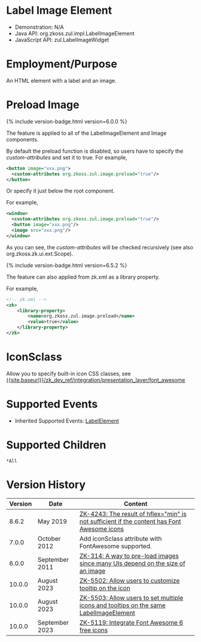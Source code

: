 

# Label Image Element

- Demonstration: N/A
- Java API: <javadoc>org.zkoss.zul.impl.LabelImageElement</javadoc>
- JavaScript API:
  <javadoc directory="jsdoc">zul.LabelImageWidget</javadoc>

# Employment/Purpose

An HTML element with a label and an image.

# Preload Image

{% include version-badge.html version=6.0.0 %}

The feature is applied to all of the LabelImageElement and Image
components.

By default the preload function is disabled, so users have to specify
the *custom-attributes* and set it to true. For example,

```xml
<button image="xxx.png">
  <custom-attributes org.zkoss.zul.image.preload="true"/>
</button>
```

Or specify it just below the root component.

For example,

```xml
<window>
  <custom-attributes org.zkoss.zul.image.preload="true"/>
  <button image="xxx.png"/>
  <image src="xxx.png"/>
</window>
```

As you can see, the *custom-attributes* will be checked recursively (see
also
<javadoc method="getAttribute(java.lang.String,boolean)">org.zkoss.zk.ui.ext.Scope</javadoc>).

{% include version-badge.html version=6.5.2 %}

The feature can also applied from zk.xml as a library property.

For example,

```xml
<!-- zk.xml -->
<zk>
    <library-property>
        <name>org.zkoss.zul.image.preload</name>
        <value>true</value>
    </library-property>
</zk>
```

# IconSclass

Allow you to specify built-in icon CSS classes, see
[{{site.baseurl}}/zk_dev_ref/integration/presentation_layer/font_awesome]({{site.baseurl}}/zk_dev_ref/integration/presentation_layer/font_awesome)

# Supported Events

- Inherited Supported Events: [
  LabelElement]({{site.baseurl}}/zk_component_ref/base_components/labelelement#Supported_Events)

# Supported Children

`*All`

# Version History

| Version | Date           | Content                                                                                                                                |
|---------|----------------|----------------------------------------------------------------------------------------------------------------------------------------|
| 8.6.2   | May 2019       | [ZK-4243: The result of hflex="min" is not sufficient if the content has Font Awesome icons](https://tracker.zkoss.org/browse/ZK-4243) |
| 7.0.0   | October 2012   | Add iconSclass attribute with FontAwesome supported.                                                                                   |
| 6.0.0   | September 2011 | [ZK-314: A way to pre-load images since many UIs depend on the size of an image](http://tracker.zkoss.org/browse/ZK-314)               |
| 10.0.0  | August 2023    | [ZK-5502: Allow users to customize tooltip on the icon](http://tracker.zkoss.org/browse/ZK-5502)                                       |
| 10.0.0  | August 2023    | [ZK-5503: Allow users to set multiple icons and tooltips on the same LabelImageElement](http://tracker.zkoss.org/browse/ZK-5503)       |
| 10.0.0  | September 2023 | [ZK-5119: Integrate Font Awesome 6 free icons](http://tracker.zkoss.org/browse/ZK-5119)                                                |


